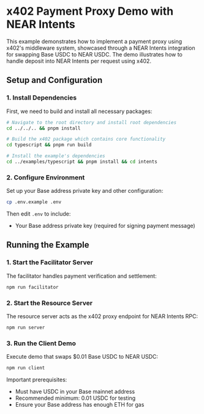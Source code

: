 # x402 Payment Proxy Demo with NEAR Intents

This example demonstrates how to implement a payment proxy using x402's middleware system, showcased through a NEAR Intents integration for swapping Base USDC to NEAR USDC. The demo illustrates how to handle deposit into NEAR Intents per request using x402.

## Setup and Configuration

### 1. Install Dependencies
First, we need to build and install all necessary packages:

```bash
# Navigate to the root directory and install root dependencies
cd ../../.. && pnpm install

# Build the x402 package which contains core functionality
cd typescript && pnpm run build

# Install the example's dependencies
cd ../examples/typescript && pnpm install && cd intents
```

### 2. Configure Environment
Set up your Base address private key and other configuration:

```bash
cp .env.example .env
```

Then edit `.env` to include:
- Your Base address private key (required for signing payment message)

## Running the Example

### 1. Start the Facilitator Server
The facilitator handles payment verification and settlement:

```bash
npm run facilitator
```

### 2. Start the Resource Server
The resource server acts as the x402 proxy endpoint for NEAR Intents RPC:

```bash
npm run server
```

### 3. Run the Client Demo
Execute demo that swaps $0.01 Base USDC to NEAR USDC:

```bash
npm run client
```

Important prerequisites:
- Must have USDC in your Base mainnet address
- Recommended minimum: 0.01 USDC for testing
- Ensure your Base address has enough ETH for gas
